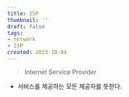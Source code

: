 ```yaml
---
title: ISP
thumbnail: ''
draft: false
tags:
- network
- ISP
created: 2023-10-04
---
```



 > 
 > Internet Service Provider

* 서비스를 제공하는 모든 제공자를 뜻한다.
